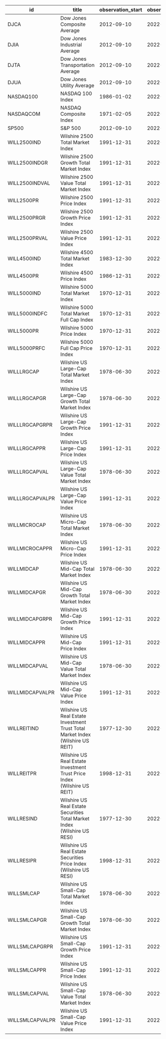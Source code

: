 | id              | title                                                                          | observation_start   | observation_end   |
|-----------------|--------------------------------------------------------------------------------|---------------------|-------------------|
| DJCA            | Dow Jones Composite Average                                                    | 2012-09-10          | 2022-09-09        |
| DJIA            | Dow Jones Industrial Average                                                   | 2012-09-10          | 2022-09-09        |
| DJTA            | Dow Jones Transportation Average                                               | 2012-09-10          | 2022-09-09        |
| DJUA            | Dow Jones Utility Average                                                      | 2012-09-10          | 2022-09-09        |
| NASDAQ100       | NASDAQ 100 Index                                                               | 1986-01-02          | 2022-09-08        |
| NASDAQCOM       | NASDAQ Composite Index                                                         | 1971-02-05          | 2022-09-08        |
| SP500           | S&P 500                                                                        | 2012-09-10          | 2022-09-09        |
| WILL2500IND     | Wilshire 2500 Total Market Index                                               | 1991-12-31          | 2022-09-08        |
| WILL2500INDGR   | Wilshire 2500 Growth Total Market Index                                        | 1991-12-31          | 2022-09-08        |
| WILL2500INDVAL  | Wilshire 2500 Value Total Market Index                                         | 1991-12-31          | 2022-09-08        |
| WILL2500PR      | Wilshire 2500 Price Index                                                      | 1991-12-31          | 2022-09-08        |
| WILL2500PRGR    | Wilshire 2500 Growth Price Index                                               | 1991-12-31          | 2022-09-08        |
| WILL2500PRVAL   | Wilshire 2500 Value Price Index                                                | 1991-12-31          | 2022-09-08        |
| WILL4500IND     | Wilshire 4500 Total Market Index                                               | 1983-12-30          | 2022-09-08        |
| WILL4500PR      | Wilshire 4500 Price Index                                                      | 1986-12-31          | 2022-09-08        |
| WILL5000IND     | Wilshire 5000 Total Market Index                                               | 1970-12-31          | 2022-09-08        |
| WILL5000INDFC   | Wilshire 5000 Total Market Full Cap Index                                      | 1970-12-31          | 2022-09-08        |
| WILL5000PR      | Wilshire 5000 Price Index                                                      | 1970-12-31          | 2022-09-08        |
| WILL5000PRFC    | Wilshire 5000 Full Cap Price Index                                             | 1970-12-31          | 2022-09-08        |
| WILLLRGCAP      | Wilshire US Large-Cap Total Market Index                                       | 1978-06-30          | 2022-09-08        |
| WILLLRGCAPGR    | Wilshire US Large-Cap Growth Total Market Index                                | 1978-06-30          | 2022-09-08        |
| WILLLRGCAPGRPR  | Wilshire US Large-Cap Growth Price Index                                       | 1991-12-31          | 2022-09-08        |
| WILLLRGCAPPR    | Wilshire US Large-Cap Price Index                                              | 1991-12-31          | 2022-09-08        |
| WILLLRGCAPVAL   | Wilshire US Large-Cap Value Total Market Index                                 | 1978-06-30          | 2022-09-08        |
| WILLLRGCAPVALPR | Wilshire US Large-Cap Value Price Index                                        | 1991-12-31          | 2022-09-08        |
| WILLMICROCAP    | Wilshire US Micro-Cap Total Market Index                                       | 1978-06-30          | 2022-09-08        |
| WILLMICROCAPPR  | Wilshire US Micro-Cap Price Index                                              | 1991-12-31          | 2022-09-08        |
| WILLMIDCAP      | Wilshire US Mid-Cap Total Market Index                                         | 1978-06-30          | 2022-09-08        |
| WILLMIDCAPGR    | Wilshire US Mid-Cap Growth Total Market Index                                  | 1978-06-30          | 2022-09-08        |
| WILLMIDCAPGRPR  | Wilshire US Mid-Cap Growth Price Index                                         | 1991-12-31          | 2022-09-08        |
| WILLMIDCAPPR    | Wilshire US Mid-Cap Price Index                                                | 1991-12-31          | 2022-09-08        |
| WILLMIDCAPVAL   | Wilshire US Mid-Cap Value Total Market Index                                   | 1978-06-30          | 2022-09-08        |
| WILLMIDCAPVALPR | Wilshire US Mid-Cap Value Price Index                                          | 1991-12-31          | 2022-09-08        |
| WILLREITIND     | Wilshire US Real Estate Investment Trust Total Market Index (Wilshire US REIT) | 1977-12-30          | 2022-09-08        |
| WILLREITPR      | Wilshire US Real Estate Investment Trust Price Index (Wilshire US REIT)        | 1998-12-31          | 2022-09-08        |
| WILLRESIND      | Wilshire US Real Estate Securities Total Market Index (Wilshire US RESI)       | 1977-12-30          | 2022-09-08        |
| WILLRESIPR      | Wilshire US Real Estate Securities Price Index (Wilshire US RESI)              | 1998-12-31          | 2022-09-08        |
| WILLSMLCAP      | Wilshire US Small-Cap Total Market Index                                       | 1978-06-30          | 2022-09-08        |
| WILLSMLCAPGR    | Wilshire US Small-Cap Growth Total Market Index                                | 1978-06-30          | 2022-09-08        |
| WILLSMLCAPGRPR  | Wilshire US Small-Cap Growth Price Index                                       | 1991-12-31          | 2022-09-08        |
| WILLSMLCAPPR    | Wilshire US Small-Cap Price Index                                              | 1991-12-31          | 2022-09-08        |
| WILLSMLCAPVAL   | Wilshire US Small-Cap Value Total Market Index                                 | 1978-06-30          | 2022-09-08        |
| WILLSMLCAPVALPR | Wilshire US Small-Cap Value Price Index                                        | 1991-12-31          | 2022-09-08        |